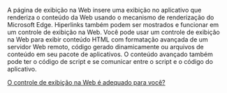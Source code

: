 ﻿A página de exibição na Web insere uma exibição no aplicativo que renderiza o conteúdo da Web usando o mecanismo de renderização do Microsoft Edge. Hiperlinks também podem ser mostrados e funcionar em um controle de exibição na Web.  Você pode usar um controle de exibição na Web para exibir conteúdo HTML com formatação avançada de um servidor Web remoto, código gerado dinamicamente ou arquivos de conteúdo em seu pacote de aplicativos. O conteúdo avançado também pode ter o código de script e se comunicar entre o script e o código do aplicativo.

[O controle de exibição na Web é adequado para você?](https://docs.microsoft.com/windows/uwp/design/controls-and-patterns/web-view)
